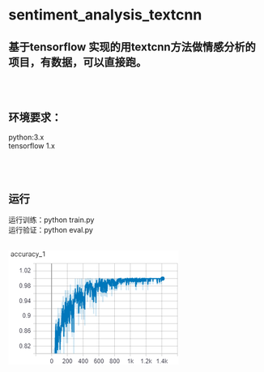 # sentiment_analysis_textcnn
基于tensorflow 实现的用textcnn方法做情感分析的项目，有数据，可以直接跑。
---
<br /> <br /> 
环境要求：
---
python:3.x <br /> 
tensorflow  1.x

<br /> <br /> 
运行<br /> 
---
运行训练：python train.py <br /> 
运行验证：python eval.py<br /> 
 

 ![image](https://github.com/ald2004/sentiment_analysis_textcnn/blob/master/accuracy.png)

<br /> <br /> 
 


